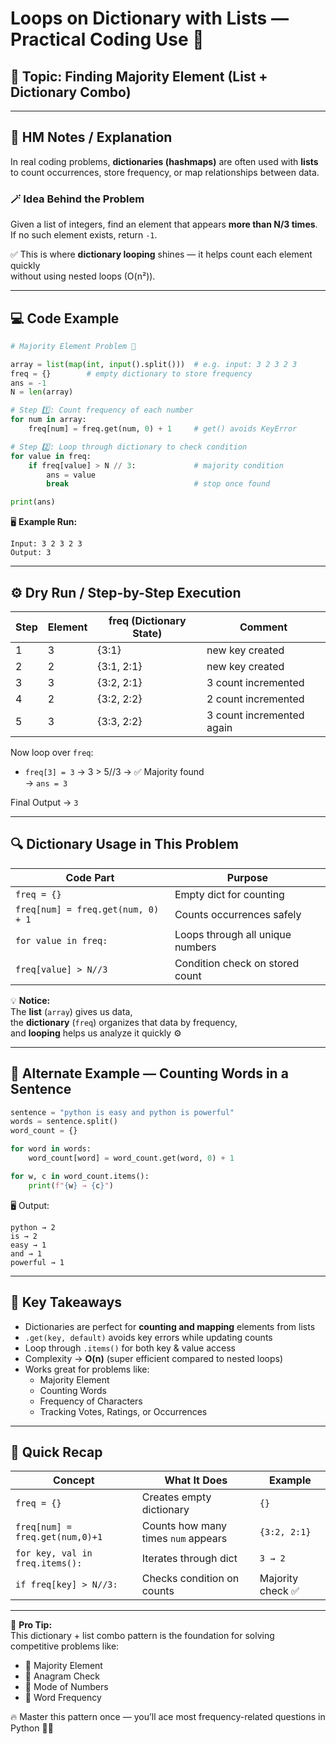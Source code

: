 #  Loops on Dictionary with Lists — Practical Coding Use 🧠  

## 🧩 Topic: Finding Majority Element (List + Dictionary Combo)

---

## 🧠 HM Notes / Explanation  

In real coding problems, **dictionaries (hashmaps)** are often used with **lists**  
to count occurrences, store frequency, or map relationships between data.

### 🪄 Idea Behind the Problem
Given a list of integers, find an element that appears **more than N/3 times**.  
If no such element exists, return `-1`.

✅ This is where **dictionary looping** shines — it helps count each element quickly  
without using nested loops (O(n²)).

---

## 💻 Code Example  

```python
# Majority Element Problem 🧮

array = list(map(int, input().split()))  # e.g. input: 3 2 3 2 3
freq = {}        # empty dictionary to store frequency
ans = -1
N = len(array)

# Step 1️⃣: Count frequency of each number
for num in array:
    freq[num] = freq.get(num, 0) + 1     # get() avoids KeyError

# Step 2️⃣: Loop through dictionary to check condition
for value in freq:
    if freq[value] > N // 3:             # majority condition
        ans = value
        break                            # stop once found

print(ans)
```

🖥️ **Example Run:**
```
Input: 3 2 3 2 3
Output: 3
```

---

## ⚙️ Dry Run / Step-by-Step Execution  

| Step | Element | freq (Dictionary State) | Comment |
|------|----------|--------------------------|----------|
| 1 | 3 | {3:1} | new key created |
| 2 | 2 | {3:1, 2:1} | new key created |
| 3 | 3 | {3:2, 2:1} | 3 count incremented |
| 4 | 2 | {3:2, 2:2} | 2 count incremented |
| 5 | 3 | {3:3, 2:2} | 3 count incremented again |

Now loop over `freq`:  
- `freq[3] = 3` → 3 > 5//3 → ✅ Majority found  
→ `ans = 3`  

Final Output → `3`

---

## 🔍 Dictionary Usage in This Problem  

| Code Part | Purpose |
|------------|----------|
| `freq = {}` | Empty dict for counting |
| `freq[num] = freq.get(num, 0) + 1` | Counts occurrences safely |
| `for value in freq:` | Loops through all unique numbers |
| `freq[value] > N//3` | Condition check on stored count |

💡 **Notice:**  
The **list** (`array`) gives us data,  
the **dictionary** (`freq`) organizes that data by frequency,  
and **looping** helps us analyze it quickly ⚙️  

---

## 🧮 Alternate Example — Counting Words in a Sentence  

```python
sentence = "python is easy and python is powerful"
words = sentence.split()
word_count = {}

for word in words:
    word_count[word] = word_count.get(word, 0) + 1

for w, c in word_count.items():
    print(f"{w} → {c}")
```

🖥️ Output:
```
python → 2
is → 2
easy → 1
and → 1
powerful → 1
```

---

## 🎯 Key Takeaways  

- Dictionaries are perfect for **counting and mapping** elements from lists  
- `.get(key, default)` avoids key errors while updating counts  
- Loop through `.items()` for both key & value access  
- Complexity → **O(n)** (super efficient compared to nested loops)  
- Works great for problems like:  
  - Majority Element  
  - Counting Words  
  - Frequency of Characters  
  - Tracking Votes, Ratings, or Occurrences  

---

## 💎 Quick Recap  

| Concept | What It Does | Example |
|----------|----------------|----------|
| `freq = {}` | Creates empty dictionary | `{}` |
| `freq[num] = freq.get(num,0)+1` | Counts how many times `num` appears | `{3:2, 2:1}` |
| `for key, val in freq.items():` | Iterates through dict | `3 → 2` |
| `if freq[key] > N//3:` | Checks condition on counts | Majority check ✅ |

---

🚀 **Pro Tip:**  
This dictionary + list combo pattern is the foundation for solving  
competitive problems like:
- 🧮 Majority Element  
- 🔡 Anagram Check  
- 🎯 Mode of Numbers  
- 🧠 Word Frequency  

🔥 Master this pattern once — you’ll ace most frequency-related questions in Python 🐍💪
